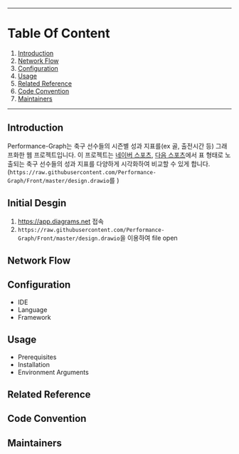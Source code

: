 ****
# Table Of Content
1. [Introduction](#introduction)
2. [Network Flow](#network-flow)
3. [Configuration](#configuration)
4. [Usage](#usage)
5. [Related Reference](#related-reference)
6. [Code Convention](#code-convention)
7. [Maintainers](#maintainers)
****

## Introduction
Performance-Graph는 축구 선수들의 시즌별 성과 지표를(ex 골, 출전시간 등) 그래프화한 웹 프로젝트입니다. 이 프로젝트는 [네이버 스포츠](https://sports.news.naver.com/wfootball/record/index?category=epl&league=100&tab=player), [다음 스포츠](https://sports.daum.net/record/epl/person?season=20212022)에서 표 형태로 노출되는 축구 선수들의 성과 지표를 다양하게 시각화하여 비교할 수 있게 합니다. (`https://raw.githubusercontent.com/Performance-Graph/Front/master/design.drawio`를 )

## Initial Desgin

1. https://app.diagrams.net 접속
2. `https://raw.githubusercontent.com/Performance-Graph/Front/master/design.drawio`을 이용하여 file open 

## Network Flow

## Configuration
- IDE
- Language
- Framework

## Usage
- Prerequisites
- Installation
- Environment Arguments

## Related Reference

## Code Convention

## Maintainers

